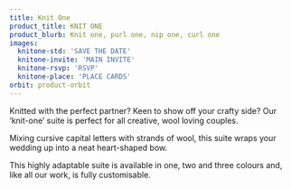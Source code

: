 ```yaml
---
title: Knit One
product_title: KNIT ONE
product_blurb: Knit one, purl one, nip one, curl one
images: 
  knitone-std: 'SAVE THE DATE'
  knitone-invite: 'MAIN INVITE'
  knitone-rsvp: 'RSVP'
  knitone-place: 'PLACE CARDS'
orbit: product-orbit
---
```


Knitted with the perfect partner? Keen to show off your crafty side? Our ‘knit-one’ suite is perfect for all creative, wool loving couples. 

Mixing cursive capital letters with strands of wool, this suite wraps your wedding up into a neat heart-shaped bow. 

This highly adaptable suite is available in one, two and three colours and, like all our work, is fully customisable.
